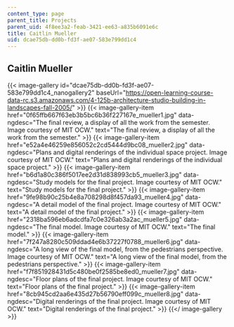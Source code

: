 ```yaml
---
content_type: page
parent_title: Projects
parent_uid: 4f8ee3a2-feab-3421-ee63-a835b6091e6c
title: Caitlin Mueller
uid: dcae75db-dd0b-fd3f-ae07-583e799dd1c4
---
```


Caitlin Mueller
---------------
{{< image-gallery id="dcae75db-dd0b-fd3f-ae07-583e799dd1c4_nanogallery2" baseUrl="https://open-learning-course-data-rc.s3.amazonaws.com/4-125b-architecture-studio-building-in-landscapes-fall-2005/" >}}
{{< image-gallery-item href="0f65ffb667f63eb3b5bc6b36f227167e_mueller1.jpg" data-ngdesc="The final review, a display of all the work from the semester. Image courtesy of MIT OCW." text="The final review, a display of all the work from the semester." >}}
{{< image-gallery-item href="e52a4e46259e856052c2cd5444d9bc08_mueller2.jpg" data-ngdesc="Plans and digital renderings of the individual space project. Image courtesy of MIT OCW." text="Plans and digital renderings of the individual space project." >}}
{{< image-gallery-item href="b6d1a80c386f5017ee2d31d838993cb5_mueller3.jpg" data-ngdesc="Study models for the final project. Image courtesy of MIT OCW." text="Study models for the final project." >}}
{{< image-gallery-item href="9fe98b90c25b4e8a708298d8f457da93_mueller4.jpg" data-ngdesc="A detail model of the final project. Image courtesy of MIT OCW." text="A detail model of the final project." >}}
{{< image-gallery-item href="2318ba596eb6adcdfa7c0e326ab3a2ac_mueller5.jpg" data-ngdesc="The final model. Image courtesy of MIT OCW." text="The final model." >}}
{{< image-gallery-item href="7f247a8280c509ddad4e6b37227f0788_mueller6.jpg" data-ngdesc="A long view of the final model, from the pedestrians perspective. Image courtesy of MIT OCW." text="A long view of the final model, from the pedestrians perspective." >}}
{{< image-gallery-item href="f7f851928431d5c480be0f2585be8ed0_mueller7.jpg" data-ngdesc="Floor plans of the final project. Image courtesy of MIT OCW." text="Floor plans of the final project." >}}
{{< image-gallery-item href="8cb945cd2aa6e435d27b56790eff099c_mueller8.jpg" data-ngdesc="Digital renderings of the final project. Image courtesy of MIT OCW." text="Digital renderings of the final project." >}}
{{</ image-gallery >}}